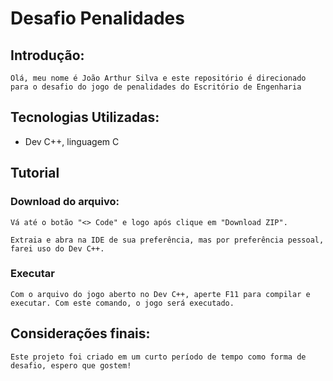 # Desafio Penalidades

## Introdução:

    Olá, meu nome é João Arthur Silva e este repositório é direcionado para o desafio do jogo de penalidades do Escritório de Engenharia
  

## Tecnologias Utilizadas:
- Dev C++, linguagem C

## Tutorial

### Download do arquivo:
    
    Vá até o botão "<> Code" e logo após clique em "Download ZIP".
    
    Extraia e abra na IDE de sua preferência, mas por preferência pessoal, farei uso do Dev C++.

### Executar

    Com o arquivo do jogo aberto no Dev C++, aperte F11 para compilar e executar. Com este comando, o jogo será executado.


## Considerações finais:
    
    Este projeto foi criado em um curto período de tempo como forma de desafio, espero que gostem!
